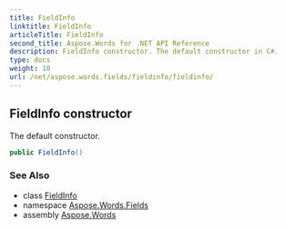 ```yaml
---
title: FieldInfo
linktitle: FieldInfo
articleTitle: FieldInfo
second_title: Aspose.Words for .NET API Reference
description: FieldInfo constructor. The default constructor in C#.
type: docs
weight: 10
url: /net/aspose.words.fields/fieldinfo/fieldinfo/
---
```

## FieldInfo constructor

The default constructor.

```csharp
public FieldInfo()
```

### See Also

* class [FieldInfo](../)
* namespace [Aspose.Words.Fields](../../fieldinfo/)
* assembly [Aspose.Words](../../../)
